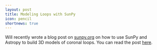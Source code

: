 ```yaml
---
layout: post
title: Modeling Loops with SunPy
icon: pencil
shortnews: true
---
```

Will recently wrote a blog post on [sunpy.org](http://sunpy.org/) on how to use SunPy and Astropy to build 3D models of coronal loops. You can read the post [here](http://sunpy.org/posts/2018/2018-07-21-coronal-loop-coordinates.html).
